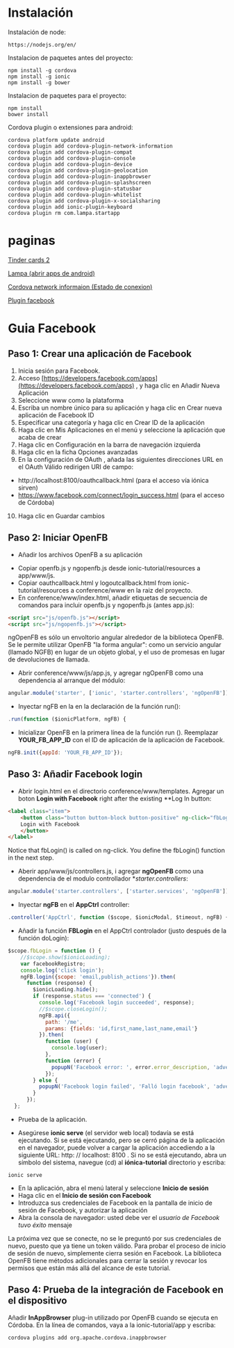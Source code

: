 # Instalación

Instalación de node:

	https://nodejs.org/en/

Instalacion de paquetes antes del proyecto:
	
	npm install -g cordova
	npm install -g ionic
	npm install -g bower

Instalacion de paquetes para el proyecto:

	npm install
	bower install

Cordova plugin o extensiones para android:
	
	cordova platform update android
	cordova plugin add cordova-plugin-network-information
	cordova plugin add cordova-plugin-compat
	cordova plugin add cordova-plugin-console
	cordova plugin add cordova-plugin-device
	cordova plugin add cordova-plugin-geolocation
	cordova plugin add cordova-plugin-inappbrowser
	cordova plugin add cordova-plugin-splashscreen
	cordova plugin add cordova-plugin-statusbar
	cordova plugin add cordova-plugin-whitelist
	cordova plugin add cordova-plugin-x-socialsharing
	cordova plugin add ionic-plugin-keyboard
	cordova plugin rm com.lampa.startapp

# paginas
[Tinder cards 2](https://github.com/loringdodge/ionic-ion-tinder-cards-2)

[Lampa (abrir apps de android)](https://github.com/lampaa/com.lampa.startapp)

[Cordova network informaion (Estado de conexion)](http://ngcordova.com/docs/plugins/network/)

[Plugin facebook](https://ccoenraets.github.io/ionic-tutorial/ionic-facebook-integration.html)


# Guia Facebook 

## Paso 1: Crear una aplicación de Facebook

1. Inicia sesión para Facebook.
2. Acceso [https://developers.facebook.com/apps](https://developers.facebook.com/apps) , y haga clic en Añadir Nueva Aplicación
3. Seleccione www como la plataforma
4. Escriba un nombre único para su aplicación y haga clic en Crear nueva aplicación de Facebook ID
5. Especificar una categoría y haga clic en Crear ID de la aplicación
6. Haga clic en Mis Aplicaciones en el menú y seleccione la aplicación que acaba de crear
7. Haga clic en Configuración en la barra de navegación izquierda
8. Haga clic en la ficha Opciones avanzadas
9. En la configuración de OAuth , añada las siguientes direcciones URL en el OAuth Válido redirigen URI de campo:  

>
  * http://localhost:8100/oauthcallback.html (para el acceso vía iónica sirven)
  * https://www.facebook.com/connect/login_success.html (para el acceso de Córdoba)

10. Haga clic en Guardar cambios

## Paso 2: Iniciar OpenFB

* Añadir los archivos OpenFB a su aplicación

> 
* Copiar openfb.js y ngopenfb.js desde ionic-tutorial/resources a app/www/js.
* Copiar oauthcallback.html y logoutcallback.html from ionic-tutorial/resources a conference/www  en la raiz del proyecto.
* En conference/www/index.html, añadir etiquetas de secuencia de comandos para incluir openfb.js y ngopenfb.js (antes app.js):

> 
```html
<script src="js/openfb.js"></script>
<script src="js/ngopenfb.js"></script>
```
>
ngOpenFB es sólo un envoltorio angular alrededor de la biblioteca OpenFB. Se le permite utilizar OpenFB "la forma angular": 
como un servicio angular (llamado NGFB) en lugar de un objeto global, y el uso de promesas en lugar de devoluciones de llamada.

* Abrir conference/www/js/app.js, y agregar ngOpenFB como una dependencia al arranque del módulo:

```javascript
angular.module('starter', ['ionic', 'starter.controllers', 'ngOpenFB'])
```

* Inyectar ngFB en la en la declaración de la función  run():

```javascript
.run(function ($ionicPlatform, ngFB) {
```

* Inicializar OpenFB en la primera línea de la función run (). Reemplazar **YOUR_FB_APP_ID** con el ID de aplicación de la aplicación de Facebook.

```javascript
ngFB.init({appId: 'YOUR_FB_APP_ID'});
```

## Paso 3: Añadir Facebook login

* Abrir login.html en el directorio conference/www/templates. Agregar un boton **Login with Facebook** right after the existing **Log In button:

```html
<label class="item">
    <button class="button button-block button-positive" ng-click="fbLogin()">
    Login with Facebook
    </button>
</label>
```
>
Notice that fbLogin() is called on ng-click. You define the fbLogin() function in the next step.

* Aberir app/www/js/controllers.js, i agregar **ngOpenFB** como una dependencia de el modulo controllador **starter.controllers*:

```javascript
angular.module('starter.controllers', ['starter.services', 'ngOpenFB'])
```

* Inyectar **ngFB** en el **AppCtrl** controller:

```javascript
.controller('AppCtrl', function ($scope, $ionicModal, $timeout, ngFB) {
```

* Añadir la función **FBLogin** en el AppCtrl controlador (justo después de la función doLogin):

```javascript
$scope.fbLogin = function () {
    //$scope.show($ionicLoading);
    var facebookRegistro;
    console.log('click login');
    ngFB.login({scope: 'email,publish_actions'}).then(
      function (response) {
        $ionicLoading.hide();
        if (response.status === 'connected') {
          console.log('Facebook login succeeded', response);
          //$scope.closeLogin();
          ngFB.api({
            path: '/me',
            params: {fields: 'id,first_name,last_name,email'}
          }).then(
            function (user) {
              console.log(user);
            },
            function (error) {
              popupN('Facebook error: ', error.error_description, 'advertencia', $ionicPopup);
            });
        } else {
          popupN('Facebook login failed', 'Falló login facebook', 'advertencia', $ionicPopup);
        }
      });
  };
```

* Prueba de la aplicación.

>
* Asegúrese **ionic serve** (el servidor web local)  todavía se está ejecutando. Si se está ejecutando, pero se cerró página de la aplicación en el navegador, puede volver a cargar la aplicación accediendo a la siguiente URL: http: // localhost: 8100 . Si no se está ejecutando, abra un símbolo del sistema, navegue (cd) al **iónica-tutorial** directorio y escriba:

>

    ionic serve
    
>
* En la aplicación, abra el menú lateral y seleccione **Inicio de sesión**
* Haga clic en el **Inicio de sesión con Facebook**
* Introduzca sus credenciales de Facebook en la pantalla de inicio de sesión de Facebook, y autorizar la aplicación
* Abra la consola de navegador: usted debe ver el *usuario de Facebook tuvo éxito* mensaje


>
La próxima vez que se conecte, no se le preguntó por sus credenciales de nuevo, puesto que ya tiene un token válido. 
Para probar el proceso de inicio de sesión de nuevo, simplemente cierra sesión en Facebook. 
La biblioteca OpenFB tiene métodos adicionales para cerrar la sesión y revocar los permisos que están más allá del alcance de este tutorial.

## Paso 4: Prueba de la integración de Facebook en el dispositivo 

Añadir **InAppBrowser** plug-in utilizado por OpenFB cuando se ejecuta en Córdoba. En la línea de comandos, vaya a la ionic-tutorial/app y escriba:

    cordova plugins add org.apache.cordova.inappbrowser
    
    